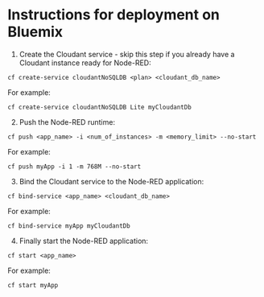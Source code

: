 # Instructions for deployment on Bluemix

1. Create the Cloudant service - skip this step if you already have a Cloudant instance ready for Node-RED:
```
cf create-service cloudantNoSQLDB <plan> <cloudant_db_name>
```
For example:
```
cf create-service cloudantNoSQLDB Lite myCloudantDb
```

2. Push the Node-RED runtime:
```
cf push <app_name> -i <num_of_instances> -m <memory_limit> --no-start
```
For example:
```
cf push myApp -i 1 -m 768M --no-start
```

3. Bind the Cloudant service to the Node-RED application:
```
cf bind-service <app_name> <cloudant_db_name>
```
For example:
```
cf bind-service myApp myCloudantDb
```

4. Finally start the Node-RED application:
```
cf start <app_name>
```
For example:
```
cf start myApp
```
